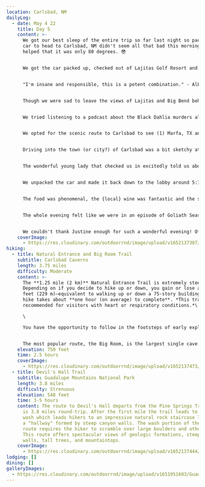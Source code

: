 ```yaml
---
location: Carlsbad, NM
dailyLog:
  - date: May 4 22
    title: Day 5
    content: >-
      We got our best sleep of the entire trip so far last night so packing the
      car to head to Carlsbad, NM didn't seem all that bad this morning. It also
      helped that it was only 80 degrees. 😎


      We got the car packed up, checked out of Lajitas Golf Resort and were on the road by 10:30am local time. Possibly a new record for us!


      "I'm insane and responsible, this is a potent combination." - Albert Brooks as David Howard in Lost in America.


      Though we were sad to leave the views of Lajitas and Big Bend behind, we were very excited to see what adventures Carlsbad had in store for us. Boy were we in for some adventures!


      We tried listening to a podcast about the Black Dahlia murders along the way but had to turn it off due to the content being too gruesome. The full discography of The Lumineers would take over from there.


      We opted for the scenic route to Carlsbad to see (1) Marfa, TX and (2) Guadalupe Mountains National Park. We were trying to determine if it would be worth the trip to combine Carlsbad Caverns and Guadalupe Mountains in one day. We stopped at the Guadalupe Mountains Visitor Center, grabbed a map and did a very brisk and brief mile hike to stretch the legs. Honestly, we're not sure what people see in Marfa, TX and Guadalupe Mountains proved to be far underrated as a National Park, so surprises in both directions there.


      Driving into the town (or city?) of Carlsbad was a bit sketchy at first, but Nikki found us the best place in town to stay, The Trinity Hotel. Upon checking in, we were doubly glad to have turned off the Black Dahlia podcast from earlier that day. The building, which was built in 1892, was once a bank building with LOTS of history!


      The wonderful young lady that checked us in excitedly told us about our room and then went into several stories about the building being haunted 👻, most predominantly by a woman named Ruby who still resides in the hotel. All of the guest rooms were once offices, except Room 206 which was once the bank vault. Apparently Ruby is most active in 206 so we were glad to be in the opposite corner in 202 (not that it made it any easier to sleep...). 👀


      We unpacked the car and made it back down to the lobby around 5:15pm to have dinner in their restaurant (inside the same building). Justine, our amazing hostess and storyteller, gave us what she described as the "best table in the house." She could not have been more correct.


      The food was phenomenal, the {local} wine was fantastic and the service was excellent. Apparently The Trinity Hotel is the place to be in ALL of New Mexico. We had the Mayor of Carlsbad at the table behind us (the second best table in the house 😏) discussing some local politics with several people that looked like they were vying for his job. We also had a view of the Governor of New Mexico sitting downstairs. At one point she thought we were trying to take a picture of her. We were not. We just wanted a picture of the view from the best table in the house.


      The whole evening felt like we were in an episode of Goliath Season 3 (minus the casino). Later we found out the building also was the HQ for the Carlsbad Irrigation District for some time after the bank closed down which made for some additional deja vu. For those that know what we're talking about 👍. For all the others, we highly recommend watching Goliath. Amazon Prime Original. Worth the binge watch.


      We couldn't thank Justine enough for such a wonderful evening! Off to Carlsbad Caverns in the morning...if we make it to the morning (\*insert creepy laugh\*)
    coverImage:
      - https://res.cloudinary.com/outdoorrnd/image/upload/v1652137387/TrinityHotel.2_rshfhm.jpg
hiking:
  - title: Natural Entrance and Big Room Trail
    subtitle: Carlsbad Caverns
    length: 3.75 miles
    difficulty: Moderate
    content: >-
      The **1.25 mile (2 km)** Natural Entrance Trail is extremely steep.
      Depending on if you decide to hike up or down, you gain or lose about 750
      feet (229 m)—equivalent to walking up or down a 75-story building. The
      hike takes about **one hour (on average) to complete**. *This trail is not
      recommended for visitors with heart or respiratory conditions.*\

      \

      You have the opportunity to follow in the footsteps of early explorers as you see formations like Devil's Spring, the Whale's Mouth, and Iceberg Rock.


      The most popular route, the Big Room, is the largest single cave chamber by volume in North America. This **1.25 mile (2 km) trail** is relatively flat, and will take about **1.5 hours (on average) to walk it**. Actor and comedian Will Rogers called the cavern, "The Grand Canyon with a roof over it." You will be rewarded with spectacular views, cave formations of all shapes and sizes, and a rope ladder used by explorers in 1924.
    elevation: 750 feet
    time: 2.5 hours
    coverImage:
      - https://res.cloudinary.com/outdoorrnd/image/upload/v1652137473/CarlsbadCaverns.4_acdepu.jpg
  - title: Devil's Hall Trail
    subtitle: Guadalupe Mountains National Park
    length: 3.8 miles
    difficulty: Strenuous
    elevation: 548 feet
    time: 3-5 hours
    content: The route to Devil's Hall departs from the Pine Springs Trailhead and
      is 3.8 miles round-trip. After the first mile the trail leads to a rocky
      wash which leads hikers to an impressive natural rock staircase leading to
      a "hallway" formed by steep canyon walls. The wash portion of the
      route requires the hiker to scramble over large boulders and other debris.
      This route offers spectacular views of geologic formations, steep canyon
      walls, tall trees, and mountaintops.
    coverImage:
      - https://res.cloudinary.com/outdoorrnd/image/upload/v1652137444/GMNP.7_fmczw6.jpg
lodging: []
dining: []
galleryImages:
  - https://res.cloudinary.com/outdoorrnd/image/upload/v1651951603/GuadalupeMountainsNP.1.jpg
---
```

